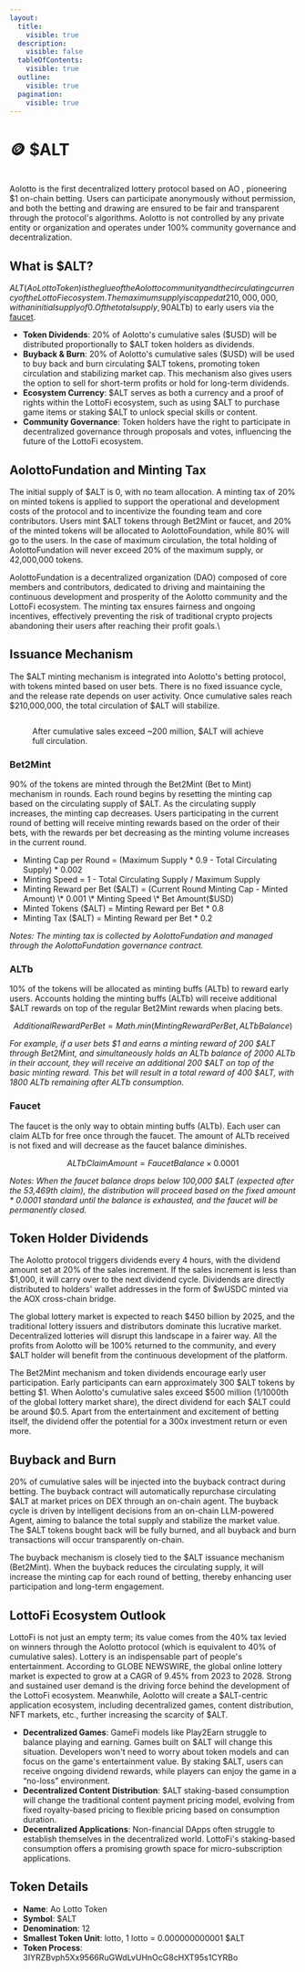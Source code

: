 ```yaml
---
layout:
  title:
    visible: true
  description:
    visible: false
  tableOfContents:
    visible: true
  outline:
    visible: true
  pagination:
    visible: true
---
```


# 🪙 $ALT

<figure><img src=".gitbook/assets/tokenomics.png" alt=""><figcaption></figcaption></figure>

Aolotto is the first decentralized lottery protocol based on AO , pioneering $1 on-chain betting. Users can participate anonymously without permission, and both the betting and drawing are ensured to be fair and transparent through the protocol's algorithms. Aolotto is not controlled by any private entity or organization and operates under 100% community governance and decentralization.

## What is $ALT?

$ALT (AoLottoToken) is the glue of the Aolotto community and the circulating currency of the LottoFi ecosystem. The maximum supply is capped at 210,000,000, with an initial supply of 0. Of the total supply, 90% (189,000,000) will be minted through the [Bet2Mint](usdalt.md#bet2mint) mechanism, and 10% (21,000,000) will be distributed as a minting buff ($ALTb) to early users via the [faucet](usdalt.md#faucet).

* **Token Dividends**: 20% of Aolotto's cumulative sales ($USD) will be distributed proportionally to $ALT token holders as dividends.
* **Buyback & Burn**: 20% of Aolotto's cumulative sales ($USD) will be used to buy back and burn circulating $ALT tokens, promoting token circulation and stabilizing market cap. This mechanism also gives users the option to sell for short-term profits or hold for long-term dividends.
* **Ecosystem Currency**: $ALT serves as both a currency and a proof of rights within the LottoFi ecosystem, such as using $ALT to purchase game items or staking $ALT to unlock special skills or content.
* **Community Governance**: Token holders have the right to participate in decentralized governance through proposals and votes, influencing the future of the LottoFi ecosystem.

## **AolottoFundation and Minting Tax**

The initial supply of $ALT is 0, with no team allocation. A minting tax of 20% on minted tokens is applied to support the operational and development costs of the protocol and to incentivize the founding team and core contributors. Users mint $ALT tokens through Bet2Mint or faucet, and 20% of the minted tokens will be allocated to AolottoFoundation, while 80% will go to the users. In the case of maximum circulation, the total holding of AolottoFundation will never exceed 20% of the maximum supply, or 42,000,000 tokens.

AolottoFundation is a decentralized organization (DAO) composed of core members and contributors, dedicated to driving and maintaining the continuous development and prosperity of the Aolotto community and the LottoFi ecosystem. The minting tax ensures fairness and ongoing incentives, effectively preventing the risk of traditional crypto projects abandoning their users after reaching their profit goals.\


## **Issuance Mechanism**

The $ALT minting mechanism is integrated into Aolotto's betting protocol, with tokens minted based on user bets. There is no fixed issuance cycle, and the release rate depends on user activity. Once cumulative sales reach $210,000,000, the total circulation of $ALT will stabilize.

<div data-full-width="false"><figure><img src=".gitbook/assets/chart.png" alt=""><figcaption><p>After cumulative sales exceed ~200 million, $ALT will achieve full circulation.</p></figcaption></figure></div>



### **Bet2Mint**

90% of the tokens are minted through the Bet2Mint (Bet to Mint) mechanism in rounds. Each round begins by resetting the minting cap based on the circulating supply of $ALT. As the circulating supply increases, the minting cap decreases. Users participating in the current round of betting will receive minting rewards based on the order of their bets, with the rewards per bet decreasing as the minting volume increases in the current round.

* Minting Cap per Round = (Maximum Supply \* 0.9 - Total Circulating Supply) \* 0.002
* Minting Speed = 1 - Total Circulating Supply / Maximum Supply
* Minting Reward per Bet ($ALT) = (Current Round Minting Cap - Minted Amount) \* 0.001 \* Minting Speed \* Bet Amount($USD)
* Minted Tokens ($ALT) = Minting Reward per Bet \* 0.8
* Minting Tax ($ALT) = Minting Reward per Bet \* 0.2

_Notes: The minting tax is collected by AolottoFundation and managed through the AolottoFundation governance contract._

### ALTb

10% of the tokens will be allocated as minting buffs (ALTb) to reward early users. Accounts holding the minting buffs (ALTb) will receive additional $ALT rewards on top of the regular Bet2Mint rewards when placing bets.

$$
AdditionalRewardPerBet = Math.min(Minting Reward Per Bet, ALTb Balance)
$$

_For example, if a user bets $1 and earns a minting reward of 200 $ALT through Bet2Mint, and simultaneously holds an ALTb balance of 2000 ALTb in their account, they will receive an additional 200 $ALT on top of the basic minting reward. This bet will result in a total reward of 400 $ALT, with 1800 ALTb remaining after ALTb consumption._

### **Faucet**

The faucet is the only way to obtain minting buffs (ALTb). Each user can claim ALTb for free once through the faucet. The amount of ALTb received is not fixed and will decrease as the faucet balance diminishes.

$$
ALTb Claim Amount = Faucet Balance × 0.0001
$$

_Notes: When the faucet balance drops below 100,000 $ALT (expected after the 53,469th claim), the distribution will proceed based on the fixed amount \* 0.0001 standard until the balance is exhausted, and the faucet will be permanently closed._&#x20;

## **Token Holder Dividends**

The Aolotto protocol triggers dividends every 4 hours, with the dividend amount set at 20% of the sales increment. If the sales increment is less than $1,000, it will carry over to the next dividend cycle. Dividends are directly distributed to holders' wallet addresses in the form of $wUSDC minted via the AOX cross-chain bridge.

The global lottery market is expected to reach $450 billion by 2025, and the traditional lottery issuers and distributors dominate this lucrative market. Decentralized lotteries will disrupt this landscape in a fairer way. All the profits from Aolotto will be 100% returned to the community, and every $ALT holder will benefit from the continuous development of the platform.

The Bet2Mint mechanism and token dividends encourage early user participation. Early participants can earn approximately 300 $ALT tokens by betting $1. When Aolotto's cumulative sales exceed $500 million (1/1000th of the global lottery market share), the direct dividend for each $ALT could be around $0.5. Apart from the entertainment and excitement of betting itself, the dividend offer the potential for a 300x investment return or even more.

## **Buyback and Burn**

20% of cumulative sales will be injected into the buyback contract during betting. The buyback contract will automatically repurchase circulating $ALT at market prices on DEX through an on-chain agent. The buyback cycle is driven by intelligent decisions from an on-chain LLM-powered Agent, aiming to balance the total supply and stabilize the market value. The $ALT tokens bought back will be fully burned, and all buyback and burn transactions will occur transparently on-chain.

The buyback mechanism is closely tied to the $ALT issuance mechanism (Bet2Mint). When the buyback reduces the circulating supply, it will increase the minting cap for each round of betting, thereby enhancing user participation and long-term engagement.

## **LottoFi Ecosystem Outlook**

LottoFi is not just an empty term; its value comes from the 40% tax levied on winners through the Aolotto protocol (which is equivalent to 40% of cumulative sales). Lottery is an indispensable part of people's entertainment. According to GLOBE NEWSWIRE, the global online lottery market is expected to grow at a CAGR of 9.45% from 2023 to 2028. Strong and sustained user demand is the driving force behind the development of the LottoFi ecosystem. Meanwhile, Aolotto will create a $ALT-centric application ecosystem, including decentralized games, content distribution, NFT markets, etc., further increasing the scarcity of $ALT.

* **Decentralized Games**: GameFi models like Play2Earn struggle to balance playing and earning. Games built on $ALT will change this situation. Developers won't need to worry about token models and can focus on the game's entertainment value. By staking $ALT, users can receive ongoing dividend rewards, while players can enjoy the game in a “no-loss” environment.
* **Decentralized Content Distribution**: $ALT staking-based consumption will change the traditional content payment pricing model, evolving from fixed royalty-based pricing to flexible pricing based on consumption duration.
* **Decentralized Applications**: Non-financial DApps often struggle to establish themselves in the decentralized world. LottoFi's staking-based consumption offers a promising growth space for micro-subscription applications.

## **Token Details**

* **Name**: Ao Lotto Token
* **Symbol**: $ALT
* **Denomination**: 12
* **Smallest Token Unit**: lotto, 1 lotto = 0.000000000001 $ALT
* **Token Process**: 3IYRZBvph5Xx9566RuGWdLvUHnOcG8cHXT95s1CYRBo
